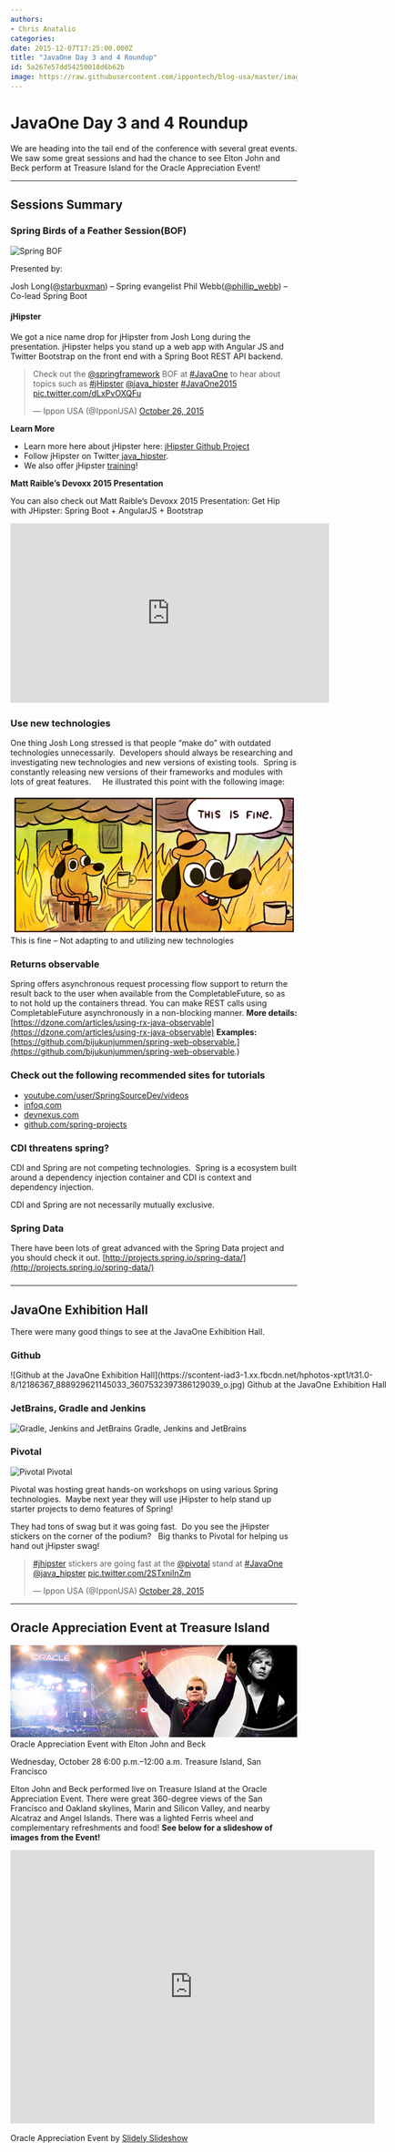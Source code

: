```yaml
---
authors:
- Chris Anatalio
categories:
date: 2015-12-07T17:25:00.000Z
title: "JavaOne Day 3 and 4 Roundup"
id: 5a267e57dd54250018d6b62b
image: https://raw.githubusercontent.com/ippontech/blog-usa/master/images/2016/12/java-20-big-group.jpg
---
```


# JavaOne Day 3 and 4 Roundup

We are heading into the tail end of the conference with several great events. We saw some great sessions and had the chance to see Elton John and Beck perform at Treasure Island for the Oracle Appreciation Event!

- - - - - -

## Sessions Summary

### Spring Birds of a Feather Session(BOF)

![Spring BOF](https://scontent-iad3-1.xx.fbcdn.net/hphotos-xal1/t31.0-8/12185247_888929257811736_3712746314308877117_o.jpg)

Presented by:

Josh Long([@starbuxman](https://twitter.com/starbuxman)) – Spring evangelist
 Phil Webb([@phillip_webb](https://twitter.com/starbuxman)) – Co-lead Spring Boot

#### jHipster

We got a nice name drop for jHipster from Josh Long during the presentation. jHipster helps you stand up a web app with Angular JS and Twitter Bootstrap on the front end with a Spring Boot REST API backend.

<blockquote class="twitter-tweet" data-lang="en"><p lang="en" dir="ltr">Check out the <a href="https://twitter.com/springframework">@springframework</a> BOF at <a href="https://twitter.com/hashtag/JavaOne?src=hash">#JavaOne</a> to hear about topics such as <a href="https://twitter.com/hashtag/jHipster?src=hash">#jHipster</a> <a href="https://twitter.com/java_hipster">@java_hipster</a> <a href="https://twitter.com/hashtag/JavaOne2015?src=hash">#JavaOne2015</a> <a href="https://t.co/dLxPvOXQFu">pic.twitter.com/dLxPvOXQFu</a></p>&mdash; Ippon USA (@IpponUSA) <a href="https://twitter.com/IpponUSA/status/658690042890600448">October 26, 2015</a></blockquote>
<script async src="//platform.twitter.com/widgets.js" charset="utf-8"></script>

**Learn More**

- Learn more here about jHipster here: [jHipster Github Project](https://jhipster.github.io/)
- Follow jHipster on Twitter[ java_hipster](https://twitter.com/java_hipster).
- We also offer jHipster [training](https://blog.ippon.tech/training/jhipster-master/)!

**Matt Raible’s Devoxx 2015 Presentation**

You can also check out Matt Raible’s Devoxx 2015 Presentation: Get Hip with JHipster: Spring Boot + AngularJS + Bootstrap

<iframe allowfullscreen="allowfullscreen" frameborder="0" height="315" src="https://www.youtube.com/embed/baVOGuFIe9M" width="560"></iframe>

###

### Use new technologies

One thing Josh Long stressed is that people “make do” with outdated technologies unnecessarily.  Developers should always be researching and investigating new technologies and new versions of existing tools.  Spring is constantly releasing new versions of their frameworks and modules with lots of great features.     He illustrated this point with the following image:

![This is fine](https://raw.githubusercontent.com/ippontech/blog-usa/master/images/2016/12/c4jt321.png)
This is fine – Not adapting to and utilizing new technologies

### Returns observable

Spring offers asynchronous request processing flow support to return the result back to the user when available from the CompletableFuture, so as to not hold up the containers thread. You can make REST calls using CompletableFuture asynchronously in a non-blocking manner.
 **More details:**
[https://dzone.com/articles/using-rx-java-observable](https://dzone.com/articles/using-rx-java-observable)
**Examples:**
[https://github.com/bijukunjummen/spring-web-observable.](https://github.com/bijukunjummen/spring-web-observable.)

### Check out the following recommended sites for tutorials

- [youtube.com/user/SpringSourceDev/videos](http://youtube.com/user/SpringSourceDev/videos)
- [infoq.com](http://infoq.com)
- [devnexus.com](http://devnexus.com)
- [github.com/spring-projects ](http://github.com/spring-projects)

### CDI threatens spring?

CDI and Spring are not competing technologies.  Spring is a ecosystem built around a dependency injection container and CDI is context and dependency injection.

CDI and Spring are not necessarily mutually exclusive.

### Spring Data

There have been lots of great advanced with the Spring Data project and you should check it out. [http://projects.spring.io/spring-data/](http://projects.spring.io/spring-data/)

###

- - - - - -

## JavaOne Exhibition Hall

There were many good things to see at the JavaOne Exhibition Hall.

### Github

<div class="wp-caption aligncenter" style="width: 786px">![Github at the JavaOne Exhibition Hall](https://scontent-iad3-1.xx.fbcdn.net/hphotos-xpt1/t31.0-8/12186367_888929621145033_3607532397386129039_o.jpg)
Github at the JavaOne Exhibition Hall

</div>

### JetBrains, Gradle and Jenkins

![Gradle, Jenkins and JetBrains](https://scontent-iad3-1.xx.fbcdn.net/hphotos-xfl1/t31.0-8/887393_888929531145042_6123369212483694984_o.jpg)
Gradle, Jenkins and JetBrains

### Pivotal

![Pivotal](https://scontent-iad3-1.xx.fbcdn.net/hphotos-xtf1/t31.0-8/12186565_888929401145055_3965626940663655523_o.jpg)
Pivotal

Pivotal was hosting great hands-on workshops on using various Spring technologies.  Maybe next year they will use jHipster to help stand up starter projects to demo features of Spring!

They had tons of swag but it was going fast.  Do you see the jHipster stickers on the corner of the podium?   Big thanks to Pivotal for helping us hand out jHipster swag!

<blockquote class="twitter-tweet" data-lang="en"><p lang="en" dir="ltr"><a href="https://twitter.com/hashtag/jhipster?src=hash">#jhipster</a> stickers are going fast at the <a href="https://twitter.com/pivotal">@pivotal</a> stand at <a href="https://twitter.com/hashtag/JavaOne?src=hash">#JavaOne</a> <a href="https://twitter.com/java_hipster">@java_hipster</a> <a href="https://t.co/2STxniInZm">pic.twitter.com/2STxniInZm</a></p>&mdash; Ippon USA (@IpponUSA) <a href="https://twitter.com/IpponUSA/status/659495363611463680">October 28, 2015</a></blockquote>
<script async src="//platform.twitter.com/widgets.js" charset="utf-8"></script>

- - - - - -

## Oracle Appreciation Event at Treasure Island

![Oracle Appreciation Event](https://raw.githubusercontent.com/ippontech/blog-usa/master/images/2016/12/oracle-appreciation-event-banner.png)
Oracle Appreciation Event with Elton John and Beck

Wednesday, October 28
 6:00 p.m.–12:00 a.m.
 Treasure Island, San Francisco

Elton John and Beck performed live on Treasure Island at the Oracle Appreciation Event. There were great 360-degree views of the San Francisco and Oakland skylines, Marin and Silicon Valley, and nearby Alcatraz and Angel Islands. There was a lighted Ferris wheel and complementary refreshments and food!
**See below for a slideshow of images from the Event!**

<iframe allowfullscreen="allowfullscreen" frameborder="0" height="480" scrolling="no" src="http://slide.ly/embed/3231eb80866c46303f3b548f79e35d29/autoplay/0" width="640"></iframe>

Oracle Appreciation Event by [Slidely Slideshow](http://slide.ly/show "Go to Oracle Appreciation Event")
